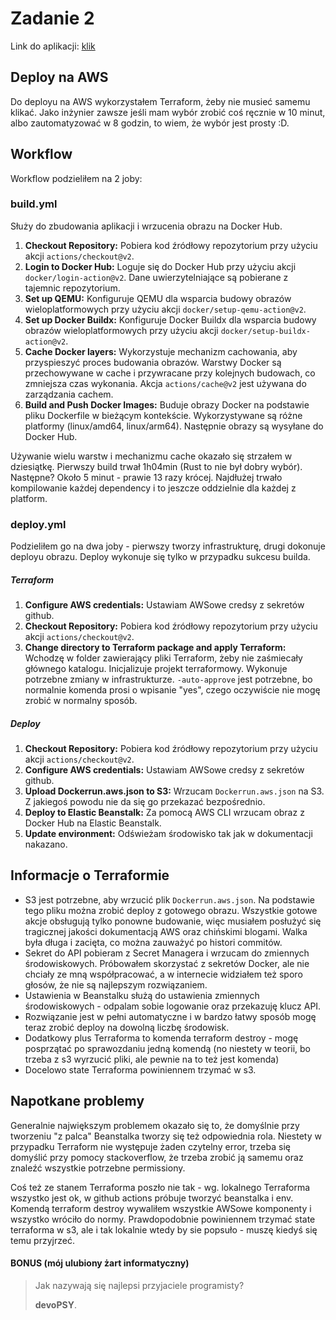 # Zadanie 2

Link do
aplikacji: [klik](http://ag-zad2-env.eba-pypai8zj.eu-central-1.elasticbeanstalk.com//)

## Deploy na AWS

Do deployu na AWS wykorzystałem Terraform, żeby nie musieć samemu klikać. Jako inżynier zawsze jeśli mam wybór zrobić
coś ręcznie w 10 minut, albo zautomatyzować w 8 godzin, to wiem, że wybór jest prosty :D.

## Workflow

Workflow podzieliłem na 2 joby:

### build.yml

Służy do zbudowania aplikacji i wrzucenia obrazu na Docker Hub.

1. **Checkout Repository:** Pobiera kod źródłowy repozytorium przy użyciu akcji `actions/checkout@v2`.
2. **Login to Docker Hub:** Loguje się do Docker Hub przy użyciu akcji `docker/login-action@v2`. Dane uwierzytelniające
   są pobierane z tajemnic repozytorium.
3. **Set up QEMU:** Konfiguruje QEMU dla wsparcia budowy obrazów wieloplatformowych przy użyciu
   akcji `docker/setup-qemu-action@v2`.
4. **Set up Docker Buildx:** Konfiguruje Docker Buildx dla wsparcia budowy obrazów wieloplatformowych przy użyciu
   akcji `docker/setup-buildx-action@v2`.
5. **Cache Docker layers:** Wykorzystuje mechanizm cachowania, aby przyspieszyć proces budowania obrazów. Warstwy Docker
   są przechowywane w cache i przywracane przy kolejnych budowach, co zmniejsza czas wykonania. Akcja `actions/cache@v2`
   jest używana do zarządzania cachem.
6. **Build and Push Docker Images:** Buduje obrazy Docker na podstawie pliku Dockerfile w bieżącym kontekście.
   Wykorzystywane są różne platformy (linux/amd64, linux/arm64). Następnie obrazy są wysyłane do Docker Hub.

Używanie wielu warstw i mechanizmu cache okazało się strzałem w dziesiątkę. Pierwszy build trwał 1h04min (Rust to nie
był dobry wybór). Następne? Około 5 minut - prawie 13 razy krócej. Najdłużej trwało kompilowanie każdej dependency i to
jeszcze oddzielnie dla każdej z platform.

### deploy.yml

Podzieliłem go na dwa joby - pierwszy tworzy infrastrukturę, drugi dokonuje deployu obrazu. Deploy wykonuje się tylko w
przypadku sukcesu builda.

##### Terraform

1. **Configure AWS credentials:** Ustawiam AWSowe credsy z sekretów github.
2. **Checkout Repository:** Pobiera kod źródłowy repozytorium przy użyciu akcji `actions/checkout@v2`.
3. **Change directory to Terraform package and apply Terraform:** Wchodzę w folder zawierający pliki Terraform, żeby nie
   zaśmiecały głównego
   katalogu. Inicjalizuje projekt terraformowy. Wykonuje potrzebne zmiany w infrastrukturze. `-auto-approve` jest
   potrzebne, bo normalnie
   komenda prosi o wpisanie "yes", czego oczywiście nie mogę zrobić w normalny sposób.

##### Deploy

1. **Checkout Repository:** Pobiera kod źródłowy repozytorium przy użyciu akcji `actions/checkout@v2`.
2. **Configure AWS credentials:** Ustawiam AWSowe credsy z sekretów github.
3. **Upload Dockerrun.aws.json to S3:** Wrzucam `Dockerrun.aws.json` na S3. Z jakiegoś powodu nie da się go przekazać
   bezpośrednio.
4. **Deploy to Elastic Beanstalk:** Za pomocą AWS CLI wrzucam obraz z Docker Hub na Elastic Beanstalk.
5. **Update environment:** Odświeżam środowisko tak jak w dokumentacji nakazano.

## Informacje o Terraformie

- S3 jest potrzebne, aby wrzucić plik `Dockerrun.aws.json`. Na podstawie tego pliku można zrobić deploy z gotowego
  obrazu. Wszystkie gotowe akcje obsługują tylko ponowne budowanie, więc musiałem posłużyć się tragicznej jakości
  dokumentacją AWS oraz chińskimi blogami. Walka była długa i zacięta, co można zauważyć po histori commitów.
- Sekret do API pobieram z Secret Managera i wrzucam do zmiennych środowiskowych. Próbowałem skorzystać z sekretów
  Docker, ale nie chciały ze mną współpracować, a w internecie widziałem też sporo głosów, że nie są najlepszym
  rozwiązaniem.
- Ustawienia w Beanstalku służą do ustawienia zmiennych środowiskowych - odpalam sobie logowanie oraz przekazuję klucz
  API.
- Rozwiązanie jest w pełni automatyczne i w bardzo łatwy sposób mogę teraz zrobić deploy na dowolną liczbę środowisk.
- Dodatkowy plus Terraforma to komenda terraform destroy - mogę posprzątać po sprawozdaniu jedną komendą (no niestety w
  teorii, bo trzeba z s3 wyrzucić pliki, ale pewnie na to też jest komenda)
- Docelowo state Terraforma powiniennem trzymać w s3.

## Napotkane problemy

Generalnie największym problemem okazało się to, że domyślnie przy tworzeniu "z palca" Beanstalka tworzy się też
odpowiednia rola. Niestety w przypadku Terraform nie występuje żaden czytelny error, trzeba się domyślić przy pomocy
stackoverflow, że trzeba zrobić ją samemu oraz znaleźć wszystkie potrzebne permissiony.

Coś też ze stanem Terraforma poszło nie tak - wg. lokalnego Terraforma wszystko jest ok, w github actions próbuje
tworzyć beanstalka i env. Komendą terraform destroy wywaliłem wszystkie AWSowe komponenty i wszystko wróciło do normy.
Prawdopodobnie powiniennem trzymać state terraforma w s3, ale i tak lokalnie wtedy by sie popsuło - muszę kiedyś się
temu przyjrzeć.

#### BONUS (mój ulubiony żart informatyczny)

> Jak nazywają się najlepsi przyjaciele programisty?
>
> **devoPSY**.
